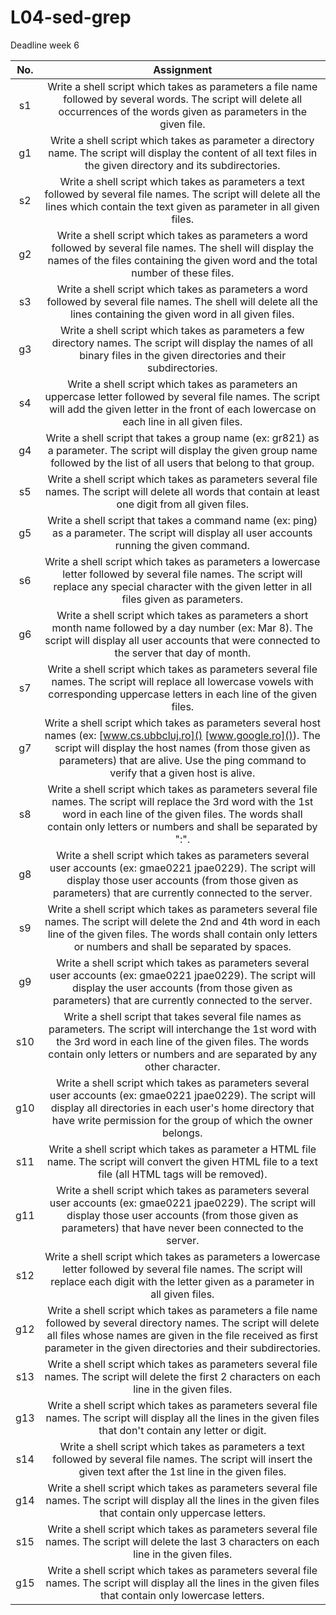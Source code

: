 ﻿# L04-sed-grep
Deadline week 6

|**No.**|**Assignment**|
| :-: | :-: |
|s1|Write a shell script which takes as parameters a file name followed by several words. The script will delete all occurrences of the words given as parameters in the given file.|
|g1|Write a shell script which takes as parameter a directory name. The script will display the content of all text files in the given directory and its subdirectories.|
|s2|Write a shell script which takes as parameters a text followed by several file names. The script will delete all the lines which contain the text given as parameter in all given files.|
|g2|Write a shell script which takes as parameters a word followed by several file names. The shell will display the names of the files containing the given word and the total number of these files.|
|s3|Write a shell script which takes as parameters a word followed by several file names. The shell will delete all the lines containing the given word in all given files.|
|g3|Write a shell script which takes as parameters a few directory names. The script will display the names of all binary files in the given directories and their subdirectories.|
|s4|Write a shell script which takes as parameters an uppercase letter followed by several file names. The script will add the given letter in the front of each lowercase on each line in all given files.|
|g4|Write a shell script that takes a group name (ex: gr821) as a parameter. The script will display the given group name followed by the list of all users that belong to that group.|
|s5|Write a shell script which takes as parameters several file names. The script will delete all words that contain at least one digit from all given files.|
|g5|Write a shell script that takes a command name (ex: ping) as a parameter. The script will display all user accounts running the given command.|
|s6|Write a shell script which takes as parameters a lowercase letter followed by several file names. The script will replace any special character with the given letter in all files given as parameters.|
|g6|Write a shell script which takes as parameters a short month name followed by a day number (ex: Mar 8). The script will display all user accounts that were connected to the server that day of month.|
|s7|Write a shell script which takes as parameters several file names. The script will replace all lowercase vowels with corresponding uppercase letters in each line of the given files.|
|g7|Write a shell script which takes as parameters several host names (ex: [www.cs.ubbcluj.ro]() [www.google.ro]()). The script will display the host names (from those given as parameters) that are alive. Use the ping command to verify that a given host is alive.|
|s8|Write a shell script which takes as parameters several file names. The script will replace the 3rd word with the 1st word in each line of the given files. The words shall contain only letters or numbers and shall be separated by ":".|
|g8|Write a shell script which takes as parameters several user accounts (ex: gmae0221 jpae0229). The script will display those user accounts (from those given as parameters) that are currently connected to the server.|
|s9|Write a shell script which takes as parameters several file names. The script will delete the 2nd and 4th word in each line of the given files. The words shall contain only letters or numbers and shall be separated by spaces.|
|g9|Write a shell script which takes as parameters several user accounts (ex: gmae0221 jpae0229). The script will display the user accounts (from those given as parameters) that are currently connected to the server.|
|s10|Write a shell script that takes several file names as parameters. The script will interchange the 1st word with the 3rd word in each line of the given files. The words contain only letters or numbers and are separated by any other character.|
|g10|Write a shell script which takes as parameters several user accounts (ex: gmae0221 jpae0229). The script will display all directories in each user's home directory that have write permission for the group of which the owner belongs.|
|s11|Write a shell script which takes as parameter a HTML file name. The script will convert the given HTML file to a text file (all HTML tags will be removed).|
|g11|Write a shell script which takes as parameters several user accounts (ex: gmae0221 jpae0229). The script will display those user accounts (from those given as parameters) that have never been connected to the server.|
|s12|Write a shell script which takes as parameters a lowercase letter followed by several file names. The script will replace each digit with the letter given as a parameter in all given files.|
|g12|Write a shell script which takes as parameters a file name followed by several directory names. The script will delete all files whose names are given in the file received as first parameter in the given directories and their subdirectories.|
|s13|Write a shell script which takes as parameters several file names. The script will delete the first 2 characters on each line in the given files.|
|g13|Write a shell script which takes as parameters several file names. The script will display all the lines in the given files that don't contain any letter or digit.|
|s14|Write a shell script which takes as parameters a text followed by several file names. The script will insert the given text after the 1st line in the given files.|
|g14|Write a shell script which takes as parameters several file names. The script will display all the lines in the given files that contain only uppercase letters.|
|s15|Write a shell script which takes as parameters several file names. The script will delete the last 3 characters on each line in the given files.|
|g15|Write a shell script which takes as parameters several file names. The script will display all the lines in the given files that contain only lowercase letters.|


